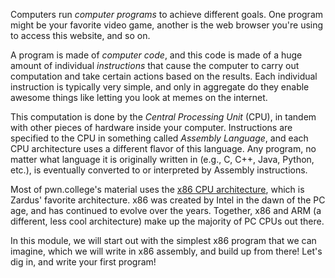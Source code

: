 Computers run _computer programs_ to achieve different goals.
One program might be your favorite video game, another is the web browser you're using to access this website, and so on.

A program is made of _computer code_, and this code is made of a huge amount of individual _instructions_ that cause the computer to carry out computation and take certain actions based on the results.
Each individual instruction is typically very simple, and only in aggregate do they enable awesome things like letting you look at memes on the internet.

This computation is done by the _Central Processing Unit_ (CPU), in tandem with other pieces of hardware inside your computer.
Instructions are specified to the CPU in something called _Assembly Language_, and each CPU architecture uses a different flavor of this language.
Any program, no matter what language it is originally written in (e.g., C, C++, Java, Python, etc.), is eventually converted to or interpreted by Assembly instructions.

Most of pwn.college's material uses the [x86 CPU architecture](https://en.wikipedia.org/wiki/X86), which is Zardus' favorite architecture.
x86 was created by Intel in the dawn of the PC age, and has continued to evolve over the years.
Together, x86 and ARM (a different, less cool architecture) make up the majority of PC CPUs out there.

In this module, we will start out with the simplest x86 program that we can imagine, which we will write in x86 assembly, and build up from there!
Let's dig in, and write your first program!
